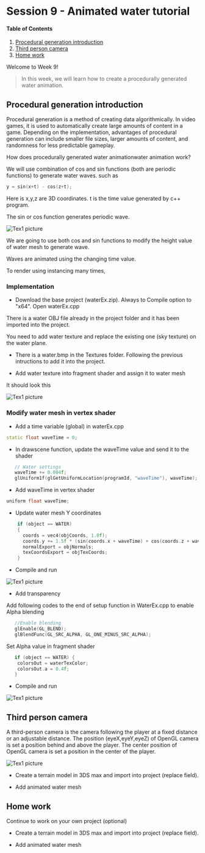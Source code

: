 # Session 9 - Animated water tutorial

#### Table of Contents
1. [Procedural generation introduction](https://github.coventry.ac.uk/ac7020/212CR_TeachingMaterial/tree/master/Session%209#Procedural-generation-introduction)
2. [Third person camera](https://github.coventry.ac.uk/ac7020/212CR_TeachingMaterial/tree/master/Session%209#Third-person-camera)
3. [Home work](https://github.coventry.ac.uk/ac7020/212CR_TeachingMaterial/tree/master/Session%209#Home-work)

Welcome to Week 9! 

> In this week, we will learn how to create a procedurally generated water animation.

## Procedural generation introduction

Procedural generation is a method of creating data algorithmically. In video games, it is used to automatically create large amounts of content in a game. 
Depending on the implementation, advantages of procedural generation can include smaller file sizes, larger amounts of content, and 
randomness for less predictable gameplay.

How does procedurally generated water animationwater animation work? 

We will use combination of cos and sin functions (both are periodic functions) to generate water waves. such as

```C++
y = sin(x+t) - cos(z+t);
```

Here is x,y,z are 3D coordinates. t is the time value generated by c++ program.

The sin or cos function generates periodic wave.

 ![Tex1 picture](https://github.coventry.ac.uk/ac7020/212CR_TeachingMaterial/blob/master/Session%209/Readme%20Pictures/cos.png)

We are going to use both cos and sin functions to modify the height value of water mesh to generate wave.  
 
Waves are animated using the changing time value.

To render using instancing many times,


### Implementation

* Download the base project (waterEx.zip). Always to Compile option to "x64".  Open waterEx.cpp

There is a water OBJ file already in the project folder and it has been imported into the project.

You need to add water texture and replace the existing one (sky texture) on the water plane.

* There is a water.bmp in the Textures folder. Following the previous intructions to add it into the project.

* Add water texture into fragment shader and assign it to water mesh

It should look this

 ![Tex1 picture](https://github.coventry.ac.uk/ac7020/212CR_TeachingMaterial/blob/master/Session%209/Readme%20Pictures/waterTex.JPG)


### Modify water mesh in vertex shader

* Add a time variable (global) in waterEx.cpp

```C++
static float waveTime = 0;
```

* In drawscene function, update the waveTime value and send it to the shader

```C++
   // Water settings
   waveTime += 0.004f;
   glUniform1f(glGetUniformLocation(programId, "waveTime"), waveTime);
```

* Add waveTime in vertex shader

```C++
uniform float waveTime;
```

* Update water mesh Y coordinates

```C++
    if (object == WATER)
    {
      coords = vec4(objCoords, 1.0f);
      coords.y += 1.5f * (sin(coords.x + waveTime) + cos(coords.z + waveTime)) + 15.0f;
      normalExport = objNormals;
      texCoordsExport = objTexCoords;
    }
```


* Compile and run

 ![Tex1 picture](https://github.coventry.ac.uk/ac7020/212CR_TeachingMaterial/blob/master/Session%209/Readme%20Pictures/waterAnim.JPG)

* Add transparency

Add following codes to the end of setup function in WaterEx.cpp to enable Alpha blending

```C++
   //Enable blending
   glEnable(GL_BLEND);
   glBlendFunc(GL_SRC_ALPHA, GL_ONE_MINUS_SRC_ALPHA);
```

Set Alpha value in fragment shader

```C++
   if (object == WATER) {
    colorsOut = waterTexColor;
    colorsOut.a = 0.4f;
   } 
```

* Compile and run


 ![Tex1 picture](https://github.coventry.ac.uk/ac7020/212CR_TeachingMaterial/blob/master/Session%209/Readme%20Pictures/waterTrans.JPG)

## Third person camera

A third-person camera is the camera following the player at a fixed distance or an adjustable distance. 
The position (eyeX,eyeY,eyeZ) of OpenGL camera is set a position behind and above the player.
The center position of OpenGL camera is set a position in the center of the player.

 ![Tex1 picture](https://github.coventry.ac.uk/ac7020/212CR_TeachingMaterial/blob/master/Session%209/Readme%20Pictures/Camera.JPG)

* Create a terrain model in 3DS max and import into project (replace field).

* Add animated water mesh 

## Home work

Continue to work on your own project (optional)

* Create a terrain model in 3DS max and import into project (replace field).

* Add animated water mesh 





